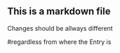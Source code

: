 ## This is a markdown file




Changes should be allways different 


#regardless from where the Entry is  
